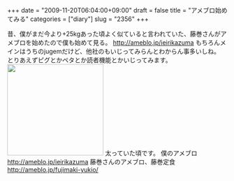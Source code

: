 +++
date = "2009-11-20T06:04:00+09:00"
draft = false
title = "アメブロ始めてみる"
categories = ["diary"]
slug = "2356"
+++

昔、僕がまだ今より+25kgあった頃よく似ていると言われていた、藤巻さんがアメブロを始めたので僕も始めて見る。
<a href="http://ameblo.jp/ieirikazuma" target="_blank">http://ameblo.jp/ieirikazuma</a>
もちろんメインはうちのjugemだけど、他社のもいじってみらんとわからん事多いしね。
とりあえずピグとかペタとか読者機能とかいじってみます。
<img src="http://ieiriblog.img.jugem.jp/20091120_1442657.jpg" width="220" height="209" alt="" class="pict" />
太っていた頃です。
僕のアメブロ
<a href="http://ameblo.jp/ieirikazuma" target="_blank">http://ameblo.jp/ieirikazuma</a>
藤巻さんのアメブロ、藤巻定食
<a href="http://ameblo.jp/fujimaki-yukio/">http://ameblo.jp/fujimaki-yukio/</a>
